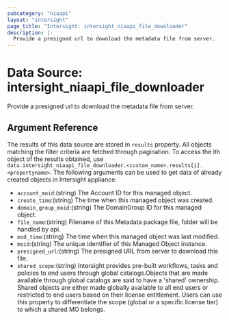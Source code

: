```yaml
---
subcategory: "niaapi"
layout: "intersight"
page_title: "Intersight: intersight_niaapi_file_downloader"
description: |-
  Provide a presigned url to download the metadata file from server.
---
```


# Data Source: intersight_niaapi_file_downloader
Provide a presigned url to download the metadata file from server.
## Argument Reference
The results of this data source are stored in `results` property.
All objects matching the filter criteria are fetched through pagination.
To access the ith object of the results obtained, use `data.intersight_niaapi_file_downloader.<custom_name>.results[i].<propertyname>`.
The following arguments can be used to get data of already created objects in Intersight appliance:
* `account_moid`:(string) The Account ID for this managed object. 
* `create_time`:(string) The time when this managed object was created. 
* `domain_group_moid`:(string) The DomainGroup ID for this managed object. 
* `file_name`:(string) Filename of this Metadata package file, folder will be handled by api. 
* `mod_time`:(string) The time when this managed object was last modified. 
* `moid`:(string) The unique identifier of this Managed Object instance. 
* `presigned_url`:(string) The presigned URL from server to download this file. 
* `shared_scope`:(string) Intersight provides pre-built workflows, tasks and policies to end users through global catalogs.Objects that are made available through global catalogs are said to have a 'shared' ownership. Shared objects are either made globally available to all end users or restricted to end users based on their license entitlement. Users can use this property to differentiate the scope (global or a specific license tier) to which a shared MO belongs. 
 